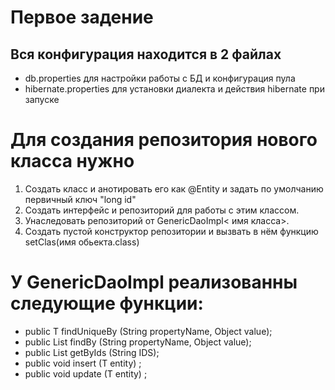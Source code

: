 # Первое задение
## Вся конфигурация находится в 2 файлах
- db.properties для настройки работы с БД и конфигурация пула
- hibernate.properties для установки диалекта и действия hibernate при запуске

# Для создания репозитория нового класса нужно
1. Создать класс и анотировать его как @Entity и задать по умолчанию первичный ключ "long id"
2. Создать интерфейс и репозиторий для работы с этим классом.
3. Унаследовать репозиторий от GenericDaoImpl< имя класса>.
4. Создать пустой конструктор репозитории и вызвать в нём функцию setClas(имя обьекта.class)

# У GenericDaoImpl реализованны следующие функции:
- public T findUniqueBy (String propertyName, Object value); 
- public List<T> findBy (String propertyName, Object value);
- public List<T> getByIds (String IDS);
- public void insert (T entity) ;
- public void update (T entity) ;